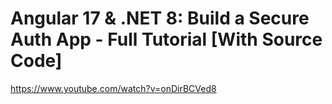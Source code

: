 # Angular 17 & .NET 8: Build a Secure Auth App - Full Tutorial [With Source Code]

https://www.youtube.com/watch?v=onDirBCVed8
